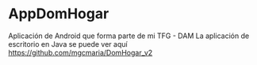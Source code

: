 # AppDomHogar
Aplicación de Android que forma parte de mi TFG - DAM
La aplicación de escritorio en Java se puede ver aquí https://github.com/mgcmaria/DomHogar_v2

